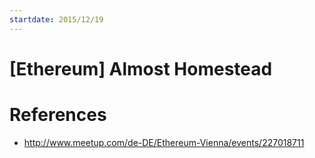 ```yaml
---
startdate: 2015/12/19
---
```

# [Ethereum] Almost Homestead

# References
* http://www.meetup.com/de-DE/Ethereum-Vienna/events/227018711
